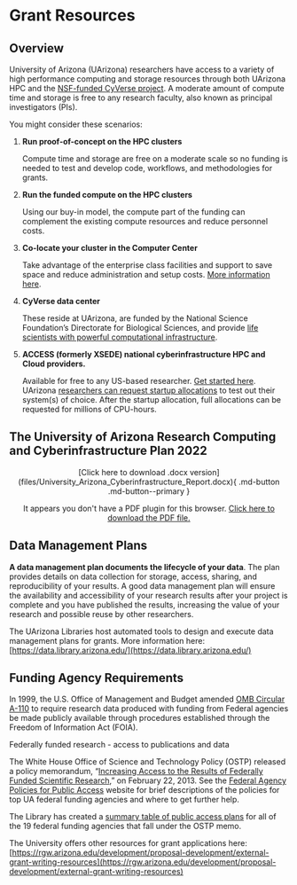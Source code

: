 <meta name="viewport" content="width=device-width, initial-scale=1.0">
<link rel="stylesheet" href="/assets/stylesheets/embedded_files.css">

# Grant Resources

## Overview 

University of Arizona (UArizona) researchers have access to a variety of high performance computing and storage resources through both UArizona HPC and the [NSF-funded CyVerse project](http://cyverse.org). A moderate amount of compute time and storage is free to any research faculty, also known as principal investigators (PIs).

You might consider these scenarios:

1. **Run proof-of-concept on the HPC clusters**

    Compute time and storage are free on a moderate scale so no funding is needed to test and develop code, workflows, and methodologies for grants.
2. **Run the funded compute on the HPC clusters** 

    Using our buy-in model, the compute part of the funding can complement the existing compute resources and reduce personnel costs.
    
3. **Co-locate your cluster in the Computer Center**

    Take advantage of the enterprise class facilities and support to save space and reduce administration and setup costs. [More information here](https://it.arizona.edu/service/research-computing-colocation).

4. **CyVerse data center**

    These reside at UArizona, are funded by the National Science Foundation’s Directorate for Biological Sciences, and provide [life scientists with powerful computational infrastructure](https://cyverse.org/).
    
5. **ACCESS (formerly XSEDE) national cyberinfrastructure HPC and Cloud providers.**

    Available for free to any US-based researcher. [Get started here](https://access-ci.org/). UArizona [researchers can request startup allocations](https://allocations.access-ci.org/) to test out their system(s) of choice. After the startup allocation, full allocations can be requested for millions of CPU-hours.


## The University of Arizona Research Computing and Cyberinfrastructure Plan 2022
<center>
[Click here to download .docx version](files/University_Arizona_Cyberinfrastructure_Report.docx){ .md-button .md-button--primary }


<html> 
    <div class="pdf-container">
        <object data="files/University_Arizona_Cyberinfrastructure_Report.pdf" 
                width="100%"
                height=100%;> 
        <p>It appears you don't have a PDF plugin for this browser.
             <a href="files/University_Arizona_Cyberinfrastructure_Report.pdf">Click here to download the PDF file.</a>
        </p>
        </object> 
    </div>
</html>
</center>

## Data Management Plans

**A data management plan documents the lifecycle of your data**. The plan provides details on data collection for storage, access, sharing, and reproducibility of your results.  A good data management plan will ensure the availability and accessibility of your research results after your project is complete and you have published the results, increasing the value of your research and possible reuse by other researchers. 

The UArizona Libraries host automated tools to design and execute data management plans for grants. More information here: [https://data.library.arizona.edu/](https://data.library.arizona.edu/)

## Funding Agency Requirements

In 1999, the U.S. Office of Management and Budget amended [OMB Circular A-110](https://obamawhitehouse.archives.gov/omb/circulars_a110/) to require research data produced with funding from Federal agencies be made publicly available through procedures established through the Freedom of Information Act (FOIA).

Federally funded research - access to publications and data

The White House Office of Science and Technology Policy (OSTP) released a policy memorandum, “[Increasing Access to the Results of Federally Funded Scientific Research](https://obamawhitehouse.archives.gov/sites/default/files/microsites/ostp/ostp_public_access_memo_2013.pdf),” on February 22, 2013. See the [Federal Agency Policies for Public Access](http://new.library.arizona.edu/research/funder-requirements) website for brief descriptions of the policies for top UA federal funding agencies and where to get further help.

The Library has created a [summary table of public access plans](https://data.library.arizona.edu/data-management/data-management-plans/funding-agencies-requirements) for all of the 19 federal funding agencies that fall under the OSTP memo.

The University offers other resources for grant applications here: [https://rgw.arizona.edu/development/proposal-development/external-grant-writing-resources](https://rgw.arizona.edu/development/proposal-development/external-grant-writing-resources)